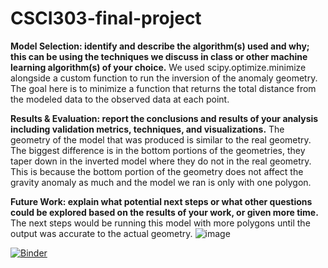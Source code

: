 # CSCI303-final-project

**Model Selection: identify and describe the algorithm(s) used and why; this can be using the techniques we discuss in class or other machine learning algorithm(s) of your choice.**
We used scipy.optimize.minimize alongside a custom function to run the inversion of the anomaly geometry. The goal here is to minimize a function that returns the total distance from the modeled data to the observed data at each point.

**Results & Evaluation: report the conclusions and results of your analysis including validation metrics, techniques, and visualizations.**
The geometry of the model that was produced is similar to the real geometry. The biggest difference is in the bottom portions of the geometries, they taper down in the inverted model where they do not in the real geometry. This is because the bottom portion of the geometry does not affect the gravity anomaly as much and the model we ran is only with one polygon.

**Future Work: explain what potential next steps or what other questions could be explored based on the results of your work, or given more time.**
The next steps would be running this model with more polygons until the output was accurate to the actual geometry.
![image](https://github.com/Jalen-Perkins/CSCI303-final-project/assets/118387392/02df1bbf-06a5-4b00-a5f9-960d968b8aba)


[![Binder](https://mybinder.org/badge_logo.svg)](https://mybinder.org/v2/gh/Jalen-Perkins/CSCI303-final-project/main)

